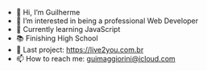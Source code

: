 - 👋 Hi, I’m Guilherme
- 👀 I’m interested in being a professional Web Developer
- 🌱 Currently learning JavaScript
- 📚 Finishing High School
- 🔗 Last project: https://live2you.com.br
- 📫 How to reach me: guimaggiorini@icloud.com
